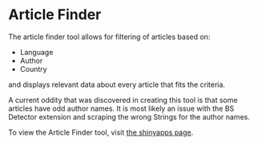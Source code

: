 # Article Finder

The article finder tool allows for filtering of articles based on:
* Language
* Author
* Country

and displays relevant data about every article that fits the criteria. 

A current oddity that was discovered in creating this tool is that some articles have odd author names. It is most likely an issue with the BS Detector extension and scraping the wrong Strings for the author names.

To view the Article Finder tool, visit [the shinyapps page](https://afruitpie.shinyapps.io/Article-Finder/).
